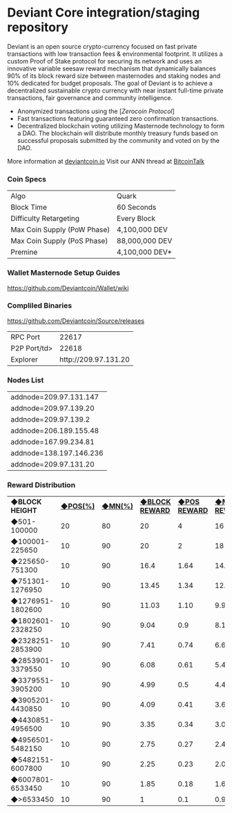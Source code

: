 Deviant Core integration/staging repository
=====================================

Deviant is an open source crypto-currency focused on fast private transactions with low transaction fees & environmental footprint.  It utilizes a custom Proof of Stake protocol for securing its network and uses an innovative variable seesaw reward mechanism that dynamically balances 90% of its block reward size between masternodes and staking nodes and 10% dedicated for budget proposals. The goal of Deviant is to achieve a decentralized sustainable crypto currency with near instant full-time private transactions, fair governance and community intelligence.
- Anonymized transactions using the [_Zerocoin Protocol_]
- Fast transactions featuring guaranteed zero confirmation transactions.
- Decentralized blockchain voting utilizing Masternode technology to form a DAO. The blockchain will distribute monthly treasury funds based on successful proposals submitted by the community and voted on by the DAO.

More information at [deviantcoin.io](http://www.deviantcoin.io) Visit our ANN thread at [BitcoinTalk](https://bitcointalk.org/index.php?topic=4555585.0)

### Coin Specs
<table>
<tr><td>Algo</td><td>Quark</td></tr>
<tr><td>Block Time</td><td>60 Seconds</td></tr>
<tr><td>Difficulty Retargeting</td><td>Every Block</td></tr>
<tr><td>Max Coin Supply (PoW Phase)</td><td>4,100,000 DEV</td></tr>
<tr><td>Max Coin Supply (PoS Phase)</td><td>88,000,000 DEV</td></tr>
<tr><td>Premine</td><td>4,100,000 DEV*</td></tr>
</table>


### Wallet Masternode Setup Guides 

https://github.com/Deviantcoin/Wallet/wiki

### Compliled Binaries

https://github.com/Deviantcoin/Source/releases

<table>
<tr><td>RPC Port</td><td>22617</td></tr>
<tr><td>P2P Port/td><td>22618</td></tr>
<tr><td>Explorer</td><td>http://209.97.131.20</td></tr>
</table>

### Nodes List 

<table>
<tr><td>addnode=209.97.131.147</td></tr>
<tr><td>addnode=209.97.139.20</td></tr>
<tr><td>addnode=209.97.139.2</td></tr>
<tr><td>addnode=206.189.155.48</td></tr>
<tr><td>addnode=167.99.234.81</td></tr>
<tr><td>addnode=138.197.146.236</td></tr>
<tr><td>addnode=209.97.131.20</td></tr>
</table>

### Reward Distribution
<table>
  
<tr><td><b>◆BLOCK HEIGHT</b></td><td><u><b>◆POS(%)</b></u></td><td><u><b>◆MN(%)</b></u></td><td><u><b>◆BLOCK REWARD</b></u></td><td><u><b>◆POS REWARD</b></u></td><td><u><b>◆MN REWARD</b></u></td></tr>
<tr><td>◆501-100000</td><td>20</td><td>80</td><td>20</td><td>4</td><td>16</td></tr>
<tr><td>◆100001-225650</td><td>10</td><td>90</td><td>20</td><td>2</td><td>18</td></tr>
<tr><td>◆225650-751300</td><td>10</td><td>90</td><td>16.4</td><td>1.64</td><td>14.76</td></tr>
<tr><td>◆751301-1276950</td><td>10</td><td>90</td><td>13.45</td><td>1.34</td><td>12.1</td></tr>
<tr><td>◆1276951-1802600</td><td>10</td><td>90</td><td>11.03</td><td>1.10</td><td>9.93</td></tr>
<tr><td>◆1802601-2328250</td><td>10</td><td>90</td><td>9.04</td><td>0.9</td><td>8.14</td></tr>
<tr><td>◆2328251-2853900</td><td>10</td><td>90</td><td>7.41</td><td>0.74</td><td>6.67</td></tr>
<tr><td>◆2853901-3379550</td><td>10</td><td>90</td><td>6.08</td><td>0.61</td><td>5.47</td></tr>
<tr><td>◆3379551-3905200</td><td>10</td><td>90</td><td>4.99</td><td>0.5</td><td>4.49</td></tr>
<tr><td>◆3905201-4430850</td><td>10</td><td>90</td><td>4.09</td><td>0.41</td><td>3.68</td></tr>
<tr><td>◆4430851-4956500</td><td>10</td><td>90</td><td>3.35</td><td>0.34</td><td>3.01</td></tr>
<tr><td>◆4956501-5482150</td><td>10</td><td>90</td><td>2.75</td><td>0.27</td><td>2.47</td></tr>
<tr><td>◆5482151-6007800</td><td>10</td><td>90</td><td>2.25</td><td>0.23</td><td>2.03</td></tr>
<tr><td>◆6007801-6533450</td><td>10</td><td>90</td><td>1.85</td><td>0.18</td><td>1.66</td></tr>
<tr><td>◆>6533450</td><td>10</td><td>90</td><td>1</td><td>0.1</td><td>0.9</td></tr>
</table>


